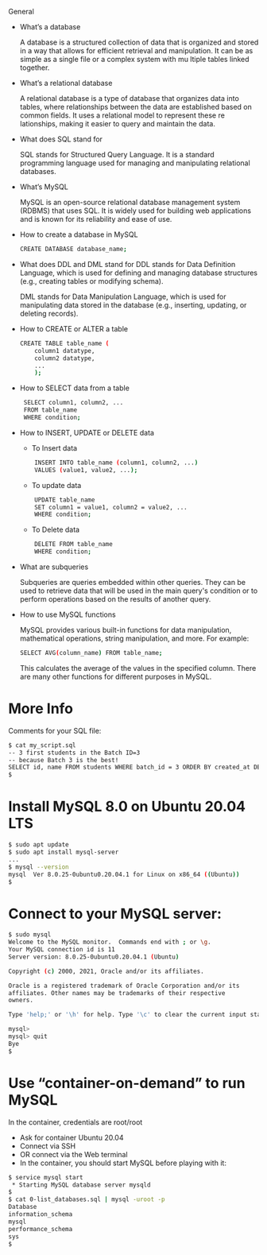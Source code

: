  General
 
 * What’s a database
    
    A database is a structured collection of data that is organized and stored in a way that allows for efficient retrieval and manipulation. It can be as simple as a single file or a complex system with mu    ltiple tables linked together.

 * What’s a relational database
    
    A relational database is a type of database that organizes data into tables, where relationships between the data are established based on common fields. It uses a relational model to represent these re    lationships, making it easier to query and maintain the data.

 * What does SQL stand for
    
    SQL stands for Structured Query Language. It is a standard programming language used for managing and manipulating relational databases.

 * What’s MySQL
    
    MySQL is an open-source relational database management system (RDBMS) that uses SQL. It is widely used for building web applications and is known for its reliability and ease of use.

 * How to create a database in MySQL
    
    ```bash
    CREATE DATABASE database_name;
    ```

 * What does DDL and DML stand for
    DDL stands for Data Definition Language, which is used for defining and managing database structures (e.g., creating tables or modifying schema).

    DML stands for Data Manipulation Language, which is used for manipulating data stored in the database (e.g., inserting, updating, or deleting records).

 * How to CREATE or ALTER a table
    
    ```bash
    CREATE TABLE table_name (
        column1 datatype,
        column2 datatype,
        ...
        );
    ```
 * How to SELECT data from a table

   ```bash
    SELECT column1, column2, ...
    FROM table_name
    WHERE condition;
   ```


 * How to INSERT, UPDATE or DELETE data
    
    * To Insert data
    ```bash
        INSERT INTO table_name (column1, column2, ...)
        VALUES (value1, value2, ...);
    ```
    * To update data
    ```bash
        UPDATE table_name
        SET column1 = value1, column2 = value2, ...
        WHERE condition;
    ```
    * To Delete data
    ```bash
        DELETE FROM table_name
        WHERE condition;
    ```

 * What are subqueries

    Subqueries are queries embedded within other queries. They can be used to retrieve data that will be used in the main query's condition or to perform operations based on the results of another query.

 * How to use MySQL functions
    
    MySQL provides various built-in functions for data manipulation, mathematical operations, string manipulation, and more. For example:
    ```bash
    SELECT AVG(column_name) FROM table_name;
    ```
    This calculates the average of the values in the specified column. There are many other functions for different purposes in MySQL.

 # More Info

Comments for your SQL file:

```bash
$ cat my_script.sql
-- 3 first students in the Batch ID=3
-- because Batch 3 is the best!
SELECT id, name FROM students WHERE batch_id = 3 ORDER BY created_at DESC LIMIT 3;
$
```

# Install MySQL 8.0 on Ubuntu 20.04 LTS
```bash
$ sudo apt update
$ sudo apt install mysql-server
...
$ mysql --version
mysql  Ver 8.0.25-0ubuntu0.20.04.1 for Linux on x86_64 ((Ubuntu))
$
```

# Connect to your MySQL server:
```bash
$ sudo mysql
Welcome to the MySQL monitor.  Commands end with ; or \g.
Your MySQL connection id is 11
Server version: 8.0.25-0ubuntu0.20.04.1 (Ubuntu)

Copyright (c) 2000, 2021, Oracle and/or its affiliates.

Oracle is a registered trademark of Oracle Corporation and/or its
affiliates. Other names may be trademarks of their respective
owners.

Type 'help;' or '\h' for help. Type '\c' to clear the current input statement.

mysql>
mysql> quit
Bye
$
```

# Use “container-on-demand” to run MySQL

In the container, credentials are root/root

 * Ask for container Ubuntu 20.04
 * Connect via SSH
 * OR connect via the Web terminal
 * In the container, you should start MySQL before playing with it:

```bash
$ service mysql start
 * Starting MySQL database server mysqld
$
$ cat 0-list_databases.sql | mysql -uroot -p
Database
information_schema
mysql
performance_schema
sys
$
```
